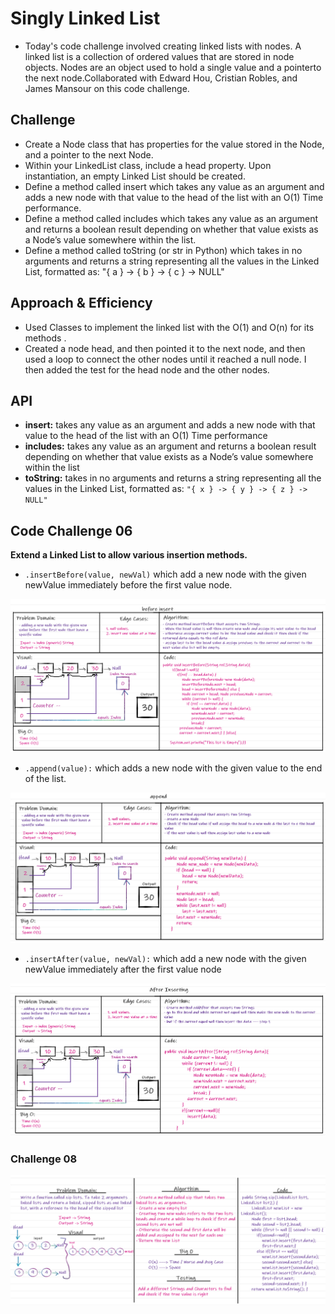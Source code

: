 # Singly Linked List
<!-- Short summary or background information -->
* Today's code challenge involved creating linked lists with nodes. A linked list is a collection of ordered values that are stored in node objects. Nodes are an object used to hold a single value and a pointerto the next node.Collaborated with Edward Hou, Cristian Robles, and James Mansour on this code challenge.

## Challenge
<!-- Description of the challenge -->
- Create a Node class that has properties for the value stored in the Node, and a pointer to the next Node.
- Within your LinkedList class, include a head property. Upon instantiation, an empty Linked List should be created.
- Define a method called insert which takes any value as an argument and adds a new node with that value to the head of the list with an O(1) Time performance.
- Define a method called includes which takes any value as an argument and returns a boolean result depending on whether that value exists as a Node’s value somewhere within the list.
- Define a method called toString (or str in Python) which takes in no arguments and returns a string representing all the values in the Linked List, formatted as: "{ a } -> { b } -> { c } -> NULL"

## Approach & Efficiency
<!-- What approach did you take? Why? What is the Big O space/time for this approach? -->
- Used Classes to implement the linked list with the O(1) and O(n) for its methods .
- Created a node head, and then pointed it to the next node, and then used a loop to connect the other nodes until it reached a null node. I then added the test for the head node and the other nodes.

## API
- **insert:**  takes any value as an argument and adds a new node with that value to the head of the list with an O(1) Time performance
- **includes:** takes any value as an argument and returns a boolean result depending on whether that value exists as a Node’s value somewhere within the list
- **toString:** takes in no arguments and returns a string representing all the values in the Linked List, formatted as: `"{ x } -> { y } -> { z } -> NULL"`

## Code Challenge 06
**Extend a Linked List to allow various insertion methods.**
- `.insertBefore(value, newVal)` which add a new node with the given newValue immediately before the first value node.

![Append Insert](../LinkedList/BeforeInserting.png)

- `.append(value):` which adds a new node with the given value to the end of the list.

![Append Insert](../LinkedList/Append(2).png)

- `.insertAfter(value, newVal):` which add a new node with the given newValue immediately after the first value node 

![After Insert](../LinkedList/after.png)

### Challenge 08

![linkedListZip](../LinkedList/challenge08.png)

